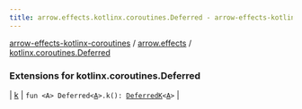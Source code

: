 ```yaml
---
title: arrow.effects.kotlinx.coroutines.Deferred - arrow-effects-kotlinx-coroutines
---
```


[arrow-effects-kotlinx-coroutines](../../index.html) / [arrow.effects](../index.html) / [kotlinx.coroutines.Deferred](./index.html)

### Extensions for kotlinx.coroutines.Deferred

| [k](k.html) | `fun <A> Deferred<`[`A`](k.html#A)`>.k(): `[`DeferredK`](../-deferred-k/index.html)`<`[`A`](k.html#A)`>` |

